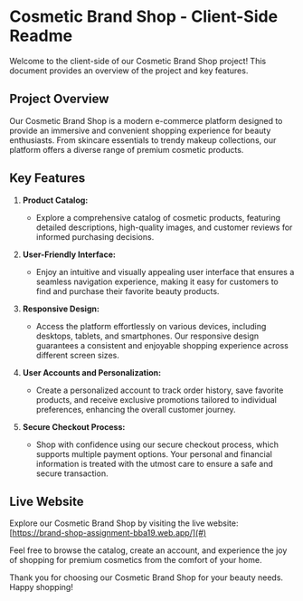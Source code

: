 # Cosmetic Brand Shop - Client-Side Readme

Welcome to the client-side of our Cosmetic Brand Shop project! This document provides an overview of the project and key features.

## Project Overview

Our Cosmetic Brand Shop is a modern e-commerce platform designed to provide an immersive and convenient shopping experience for beauty enthusiasts. From skincare essentials to trendy makeup collections, our platform offers a diverse range of premium cosmetic products.

## Key Features

1. **Product Catalog:**
   - Explore a comprehensive catalog of cosmetic products, featuring detailed descriptions, high-quality images, and customer reviews for informed purchasing decisions.

2. **User-Friendly Interface:**
   - Enjoy an intuitive and visually appealing user interface that ensures a seamless navigation experience, making it easy for customers to find and purchase their favorite beauty products.

3. **Responsive Design:**
   - Access the platform effortlessly on various devices, including desktops, tablets, and smartphones. Our responsive design guarantees a consistent and enjoyable shopping experience across different screen sizes.

4. **User Accounts and Personalization:**
   - Create a personalized account to track order history, save favorite products, and receive exclusive promotions tailored to individual preferences, enhancing the overall customer journey.

5. **Secure Checkout Process:**
   - Shop with confidence using our secure checkout process, which supports multiple payment options. Your personal and financial information is treated with the utmost care to ensure a safe and secure transaction.

## Live Website

Explore our Cosmetic Brand Shop by visiting the live website: [https://brand-shop-assignment-bba19.web.app/](#)

Feel free to browse the catalog, create an account, and experience the joy of shopping for premium cosmetics from the comfort of your home.




Thank you for choosing our Cosmetic Brand Shop for your beauty needs. Happy shopping!
